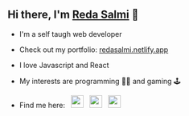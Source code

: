 ## Hi there, I'm [Reda Salmi](https://redasalmi.netlify.app/) 👋

- I'm a self taugh web developer

- Check out my portfolio: [redasalmi.netlify.app](https://redasalmi.netlify.app/)

- I love Javascript and React

- My interests are programming 👨‍💻 and gaming 🕹️

- <p>Find me here:&nbsp;&nbsp;
    <a href="https://www.linkedin.com/in/reda-salmi-424a30168/"><img width="25px" src="https://cdn.jsdelivr.net/gh/devicons/devicon/icons/linkedin/linkedin-original.svg" /></a>&nbsp;&nbsp;
    <a href="https://twitter.com/redsalmi"><img width="25px" src="https://cdn.jsdelivr.net/gh/devicons/devicon/icons/twitter/twitter-original.svg" /></a>&nbsp;&nbsp;
    <a href="mailto:reda.salmi.elt@gmail.com"><img width="25px" src="https://cdn.jsdelivr.net/gh/devicons/devicon/icons/google/google-plain.svg" /></a>
  </p>
